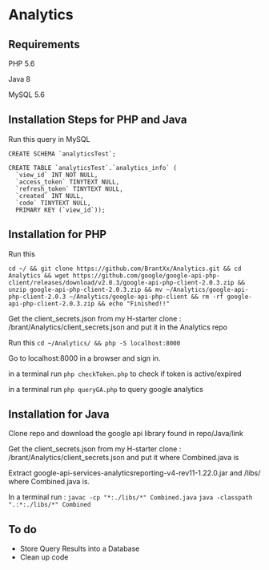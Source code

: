 # Analytics

## Requirements
PHP 5.6

Java 8

MySQL 5.6

## Installation Steps for PHP and Java
Run this query in MySQL
```
CREATE SCHEMA `analyticsTest`;

CREATE TABLE `analyticsTest`.`analytics_info` (
  `view_id` INT NOT NULL,
  `access_token` TINYTEXT NULL,
  `refresh_token` TINYTEXT NULL,
  `created` INT NULL,
  `code` TINYTEXT NULL,
  PRIMARY KEY (`view_id`));
```

## Installation for PHP
Run this

``` cd ~/ && git clone https://github.com/BrantXx/Analytics.git && cd Analytics && wget https://github.com/google/google-api-php-client/releases/download/v2.0.3/google-api-php-client-2.0.3.zip && unzip google-api-php-client-2.0.3.zip && mv ~/Analytics/google-api-php-client-2.0.3 ~/Analytics/google-api-php-client && rm -rf google-api-php-client-2.0.3.zip && echo "Finished!!" ```

Get the client_secrets.json from my H-starter clone : /brant/Analytics/client_secrets.json and put it in the Analytics repo

Run this ``` cd ~/Analytics/ && php -S localhost:8000 ```

Go to localhost:8000 in a browser and sign in.

in a terminal run ```php checkToken.php``` to check if token is active/expired

in a terminal run ```php queryGA.php``` to query google analytics

## Installation for Java
Clone repo and download the google api library found in repo/Java/link

Get the client_secrets.json from my H-starter clone : /brant/Analytics/client_secrets.json and put it where Combined.java is

Extract google-api-services-analyticsreporting-v4-rev11-1.22.0.jar and /libs/ where Combined.java is.

In a terminal run : 
``` javac -cp "*:./libs/*" Combined.java ```
``` java -classpath ".:*:./libs/*" Combined ```

## To do
- Store Query Results into a Database
- Clean up code
